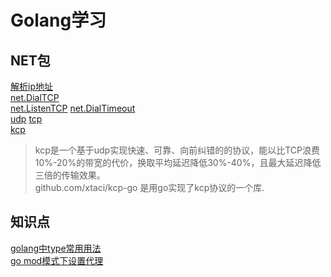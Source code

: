 # Golang学习

## NET包

[解析ip地址](./code/package/net_ip/net_ip.go)  
[net.DialTCP](./code/package/net_dial_tcp/net_dial_tcp.go)  
[net.ListenTCP](./code/package/net_listen_tcp/net_listen_tcp.go)
[net.DialTimeout](./code/package/net_dial_timeout/net_dial_timeout.go)  
[udp](./code/package/udp/)
[tcp](./code/package/tcp/)  
[kcp](./code/package/kcp/)  
>kcp是一个基于udp实现快速、可靠、向前纠错的的协议，能以比TCP浪费10%-20%的带宽的代价，换取平均延迟降低30%-40%，且最大延迟降低三倍的传输效果。  
>github.com/xtaci/kcp-go 是用go实现了kcp协议的一个库.


## 知识点

[golang中type常用用法](book/golang_type.md)  
[go mod模式下设置代理](https://goproxy.io/)
